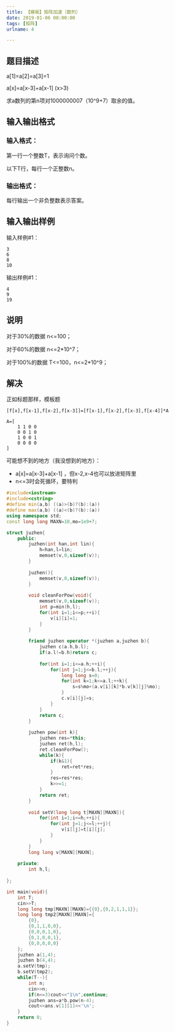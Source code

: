 ```yaml
---
title: 【模板】矩阵加速（数列）
date: 2019-01-06 08:00:00
tags: [矩阵]
urlname: 4

---
```

<!--markdown-->
## 题目描述

a[1]=a[2]=a[3]=1

a[x]=a[x-3]+a[x-1] (x>3)

求a数列的第n项对1000000007（10^9+7）取余的值。

## 输入输出格式

### 输入格式：

第一行一个整数T，表示询问个数。

以下T行，每行一个正整数n。

### 输出格式：

每行输出一个非负整数表示答案。



## 输入输出样例

输入样例#1：

```
3
6
8
10
```

输出样例#1：

```
4
9
19
```

## 说明

对于30%的数据 n<=100；

对于60%的数据 n<=2*10^7；

对于100%的数据 T<=100，n<=2*10^9；

## 解决

正如标题那样，模板题

```[f[x],f[x-1],f[x-2],f[x-3]]=[f[x-1],f[x-2],f[x-3],f[x-4]]*A```

```
A=[
    1 1 0 0
	0 0 1 0
	1 0 0 1
	0 0 0 0
]
```

可能想不到的地方（我没想到的地方）：

- a[x]=a[x-3]+a[x-1] ，但x-2,x-4也可以放进矩阵里
- n<=3时会死循环，要特判

```cpp
#include<iostream>
#include<cstring>
#define min(a,b) ((a)>(b)?(b):(a))
#define max(a,b) ((a)<(b)?(b):(a))
using namespace std;
const long long MAXN=10,mo=1e9+7;

struct juzhen{
	public:
		juzhen(int han,int lin){
			h=han,l=lin;
			memset(v,0,sizeof(v));	
		}
		
		juzhen(){
			memset(v,0,sizeof(v));			
		}
		
		void cleanForPow(void){
			memset(v,0,sizeof(v));
			int p=min(h,l);
			for(int i=1;i<=p;++i){
				v[i][i]=1;
			}
		}
		
		friend juzhen operator *(juzhen a,juzhen b){
			juzhen c(a.h,b.l);
			if(a.l!=b.h)return c;
			
			for(int i=1;i<=a.h;++i){
				for(int j=1;j<=b.l;++j){
					long long s=0;
					for(int k=1;k<=a.l;++k){
						s=s%mo+(a.v[i][k]*b.v[k][j]%mo);
					}
					c.v[i][j]=s;
				}
			}
			return c;
		}
		
		juzhen pow(int k){
			juzhen res=*this;
			juzhen ret(h,l);
			ret.cleanForPow();
			while(k){
				if(k&1){
					ret=ret*res;
				}
				res=res*res;
				k>>=1;
			}
			return ret;
		}
		
		void setV(long long t[MAXN][MAXN]){
			for(int i=1;i<=h;++i){
				for(int j=1;j<=l;++j){
					v[i][j]=t[i][j];
				}
			}
		}
		long long v[MAXN][MAXN];
		
	private:
		int h,l;
		
};

int main(void){
	int T;
	cin>>T;
	long long tmp[MAXN][MAXN]={{0},{0,2,1,1,1}};
	long long tmp2[MAXN][MAXN]={
		{0},
		{0,1,1,0,0},
		{0,0,0,1,0},
		{0,1,0,0,1},
		{0,0,0,0,0}
	};
	juzhen a(1,4);
	juzhen b(4,4);
	a.setV(tmp);
	b.setV(tmp2);
	while(T--){
		int n;
		cin>>n;
		if(n<=3)cout<<"1\n",continue;
		juzhen ans=a*b.pow(n-4);
		cout<<ans.v[1][1]<<'\n';
	}
	return 0;
}
```


